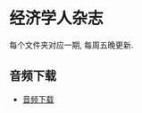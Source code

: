 # 经济学人杂志

每个文件夹对应一期, 每周五晚更新.


## 音频下载

* [音频下载](https://github.com/hehonghui/awesome-english-ebooks/wiki/te_audios_2022)
